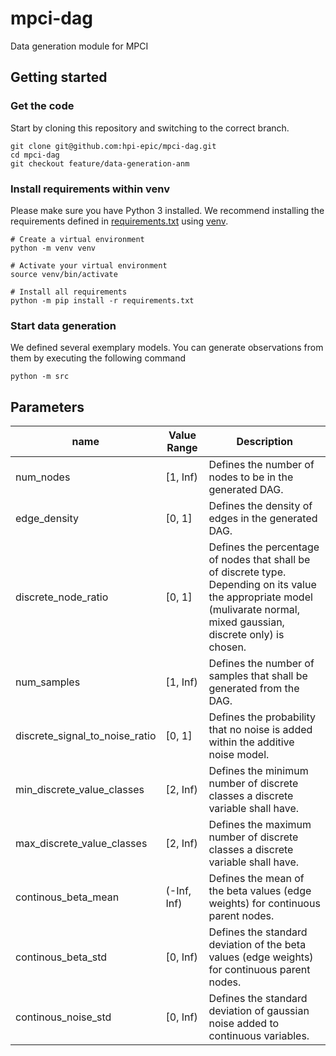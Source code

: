 # mpci-dag
Data generation module for MPCI

## Getting started

### Get the code
Start by cloning this repository and switching to the correct branch.
```
git clone git@github.com:hpi-epic/mpci-dag.git
cd mpci-dag
git checkout feature/data-generation-anm
```
### Install requirements within venv
Please make sure you have Python 3 installed.
We recommend installing the requirements defined in [requirements.txt](requirements.txt) using [venv](https://docs.python.org/3/library/venv.html).
```
# Create a virtual environment
python -m venv venv

# Activate your virtual environment
source venv/bin/activate

# Install all requirements
python -m pip install -r requirements.txt
```

### Start data generation
We defined several exemplary models. You can generate observations from them by executing the following command
```
python -m src
```

## Parameters

| name                           | Value Range | Description |
| ------------------------------ | ----------- |  --- |
| num_nodes                      | \[1, Inf)   | Defines the number of nodes to be in the generated DAG. |
| edge_density                   | \[0, 1\]    | Defines the density of edges in the generated DAG.  |
| discrete_node_ratio            | \[0, 1\]    | Defines the percentage of nodes that shall be of discrete type. Depending on its value the appropriate model (mulivarate normal, mixed gaussian, discrete only) is chosen. |
| num_samples                    | \[1, Inf)   | Defines the number of samples that shall be generated from the DAG. |
| discrete_signal_to_noise_ratio | \[0, 1\]    | Defines the probability that no noise is added within the additive noise model. |
| min_discrete_value_classes     | \[2, Inf)  | Defines the minimum number of discrete classes a discrete variable shall have. |
| max_discrete_value_classes     | \[2, Inf)  | Defines the maximum number of discrete classes a discrete variable shall have. |
| continous_beta_mean            | (-Inf, Inf) | Defines the mean of the beta values (edge weights) for continuous parent nodes. |
| continous_beta_std             | \[0, Inf)   | Defines the standard deviation of the beta values (edge weights) for continuous parent nodes. |
| continous_noise_std            | \[0, Inf)   | Defines the standard deviation of gaussian noise added to continuous variables. |

